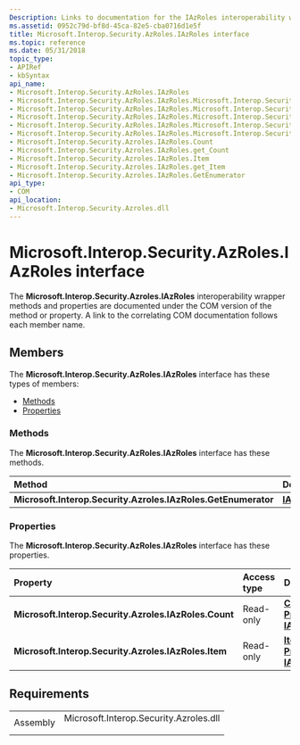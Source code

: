 ```yaml
---
Description: Links to documentation for the IAzRoles interoperability wrapper methods and properties.
ms.assetid: 0952c79d-bf8d-45ca-82e5-cba0716d1e5f
title: Microsoft.Interop.Security.AzRoles.IAzRoles interface
ms.topic: reference
ms.date: 05/31/2018
topic_type: 
- APIRef
- kbSyntax
api_name: 
- Microsoft.Interop.Security.AzRoles.IAzRoles
- Microsoft.Interop.Security.AzRoles.IAzRoles.Microsoft.Interop.Security.Azroles.IAzRoles.GetEnumerator
- Microsoft.Interop.Security.AzRoles.IAzRoles.Microsoft.Interop.Security.Azroles.IAzRoles.Count
- Microsoft.Interop.Security.AzRoles.IAzRoles.Microsoft.Interop.Security.Azroles.IAzRoles.get_Count
- Microsoft.Interop.Security.AzRoles.IAzRoles.Microsoft.Interop.Security.Azroles.IAzRoles.Item
- Microsoft.Interop.Security.AzRoles.IAzRoles.Microsoft.Interop.Security.Azroles.IAzRoles.get_Item
- Microsoft.Interop.Security.Azroles.IAzRoles.Count
- Microsoft.Interop.Security.Azroles.IAzRoles.get_Count
- Microsoft.Interop.Security.Azroles.IAzRoles.Item
- Microsoft.Interop.Security.Azroles.IAzRoles.get_Item
- Microsoft.Interop.Security.Azroles.IAzRoles.GetEnumerator
api_type: 
- COM
api_location: 
- Microsoft.Interop.Security.Azroles.dll
---
```


# Microsoft.Interop.Security.AzRoles.IAzRoles interface

The **Microsoft.Interop.Security.Azroles.IAzRoles** interoperability wrapper methods and properties are documented under the COM version of the method or property. A link to the correlating COM documentation follows each member name.

## Members

The **Microsoft.Interop.Security.AzRoles.IAzRoles** interface has these types of members:

-   [Methods](#methods)
-   [Properties](#properties)

### Methods

The **Microsoft.Interop.Security.AzRoles.IAzRoles** interface has these methods.



| Method                                                        | Description                                                |
|:--------------------------------------------------------------|:-----------------------------------------------------------|
| **Microsoft.Interop.Security.Azroles.IAzRoles.GetEnumerator** | [**IAzRoles::\_NewEnum**](/windows/desktop/api/Azroles/nf-azroles-iazroles-get__newenum)<br/> |



 

### Properties

The **Microsoft.Interop.Security.AzRoles.IAzRoles** interface has these properties.



| Property                                                         | Access type          | Description                                                     |
|:-----------------------------------------------------------------|:---------------------|:----------------------------------------------------------------|
| **Microsoft.Interop.Security.Azroles.IAzRoles.Count**<br/> | Read-only<br/> | [**Count Property of IAzRoles**](/windows/desktop/api/Azroles/nf-azroles-iazroles-get_count)<br/> |
| **Microsoft.Interop.Security.Azroles.IAzRoles.Item**<br/>  | Read-only<br/> | [**Item Property of IAzRoles**](/windows/desktop/api/Azroles/nf-azroles-iazroles-get_item)<br/>   |



 

## Requirements



|                     |                                                                                                                   |
|---------------------|-------------------------------------------------------------------------------------------------------------------|
| Assembly<br/> | <dl> <dt>Microsoft.Interop.Security.Azroles.dll</dt> </dl> |



 

 




